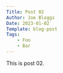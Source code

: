 ```yaml
---
Title: Post 02
Author: Joe Bloggs
Date: 2023-01-02
Template: blog-post
Tags:
    - Foo
    - Bar
---
```


This is post 02.

